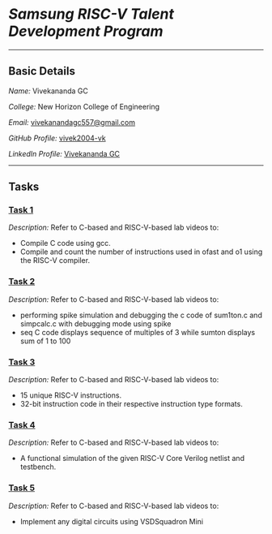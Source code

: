 # *Samsung RISC-V Talent Development Program*
---
## Basic Details

*Name:* Vivekananda GC

*College:* New Horizon College of Engineering

*Email:* [vivekanandagc557@gmail.com](mailto:vivekanandagc557@gmail.com])

*GitHub Profile:* [vivek2004-vk](https://github.com/vivek2004-vk)  

*LinkedIn Profile:* [Vivekananda GC](https://www.linkedin.com/in/vivekananda-gc-318855276/)

---
## Tasks
### [Task 1](task1/)
*Description:* Refer to C-based and RISC-V-based lab videos to:
- Compile C code using gcc.
- Compile and count the number of instructions used in ofast and o1 using the RISC-V compiler.
### [Task 2](Task2/)
*Description:* Refer to C-based and RISC-V-based lab videos to:
- performing spike simulation and debugging the c code of sum1ton.c and simpcalc.c with debugging mode using spike
- seq C code displays sequence of multiples of 3 while sumton displays sum of 1 to 100
### [Task 3](Task3/)
*Description:* Refer to C-based and RISC-V-based lab videos to:
- 15 unique RISC-V instructions.
- 32-bit instruction code in their respective instruction type formats.
### [Task 4](Task4/)
*Description:* Refer to C-based and RISC-V-based lab videos to:
- A functional simulation of the given RISC-V Core Verilog netlist and testbench.
### [Task 5](Task5/)
*Description:* Refer to C-based and RISC-V-based lab videos to:
- Implement any digital circuits using VSDSquadron Mini 

